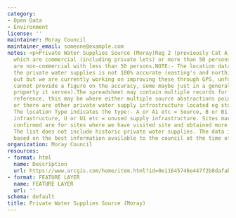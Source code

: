 ```yaml
---
category:
- Open Data
- Environment
license: ''
maintainer: Moray Council
maintainer_email: someone@example.com
notes: <p>Private Water Supplies Source (Moray)Reg 2 (previously Cat A) are supplies
  which are commercial (including private lets) or more than 50 persons Category B
  are non-commercial with less than 50 persons.NOTE:- The location data we hold for
  the private water supplies is not 100% accurate (easting's and northing's can be
  out but we are currently working on improving these through GPS, unfortunately I
  cannot provide a figure on the accuracy, some maybe just in a general area of the
  property it serves).The spreadsheet may contain multiple records for the same source
  reference, this may be where either multiple source abstractions points are located
  or there are other private water supply infrastructure located eg storage tanks.
  The location Type indicates the type:- A or A1 etc = Source, B or B1 etc = supply
  infrastructure, U or U1 etc = unused supply infrastructure. Sites marked with "Y"
  confirmed are for sites where we have visited site and obtained more accurate locations.
  The list does not include historic private water supplies. The data is provided
  based on the best information available to the council at the time of writing.</p>
organization: Moray Council
resources:
- format: html
  name: Description
  url: https://www.arcgis.com/home/item.html?id=0e11645746e447f2b8dafabe750f24f2
- format: FEATURE LAYER
  name: FEATURE LAYER
  url: ''
schema: default
title: Private Water Supplies Source (Moray)
---
```

